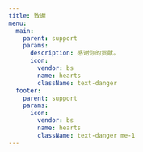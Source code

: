 ```yaml
---
title: 致谢
menu:
  main:
    parent: support
    params:
      description: 感谢你的贡献。
      icon:
        vendor: bs
        name: hearts
        className: text-danger
  footer:
    parent: support
    params:
      icon:
        vendor: bs
        name: hearts
        className: text-danger me-1
---
```

